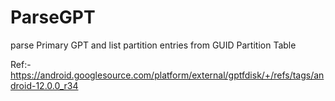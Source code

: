 # ParseGPT
parse Primary GPT and list partition entries from GUID Partition Table 

Ref:-
https://android.googlesource.com/platform/external/gptfdisk/+/refs/tags/android-12.0.0_r34
